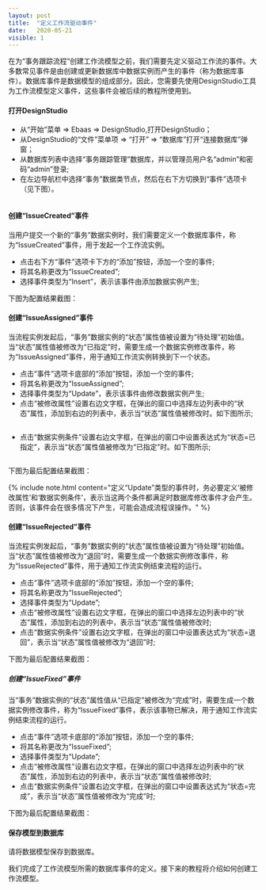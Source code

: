 ```yaml
---
layout: post
title:  "定义工作流驱动事件"
date:   2020-05-21
visible: 1
---
```


在为“事务跟踪流程”创建工作流模型之前，我们需要先定义驱动工作流的事件。大多数常见事件是由创建或更新数据库中数据实例而产生的事件（称为数据库事件）。数据库事件是数据模型的组成部分。因此，您需要先使用DesignStudio工具为工作流模型定义事件，这些事件会被后续的教程所使用到。

#### 打开DesignStudio

* 从“开始”菜单 => Ebaas => DesignStudio,打开DesignStudio；
* 从DesignStudio的“文件”菜单项 => “打开” => “数据库”打开“连接数据库”弹窗；
* 从数据库列表中选择“事务跟踪管理”数据库，并以管理员用户名“admin”和密码“admin”登录;
* 在左边导航栏中选择“事务”数据类节点，然后在右下方切换到“事件”选项卡 （见下图）。

<img src="{{'/assets/img/2018-3-21-定义数据库事件.png' | prepend: site.baseurl }}" alt="">

#### 创建“IssueCreated”事件

当用户提交一个新的“事务”数据实例时，我们需要定义一个数据库事件，称为“IssueCreated”事件，用于发起一个工作流实例。

* 点击右下方“事件”选项卡下方的“添加”按钮，添加一个空的事件;
* 将其名称更改为“IssueCreated”;
* 选择事件类型为“Insert”，表示该事件由添加数据实例产生;

下图为配置结果截图：
<img src="{{'/assets/img/2018-3-21-定义IssueCreated事件.png' | prepend: site.baseurl }}" alt="">

#### 创建“IssueAssigned”事件

当流程实例发起后，“事务”数据实例的“状态”属性值被设置为“待处理”初始值。当“状态”属性值被修改为“已指定”时，需要生成一个数据实例修改事件，称为“IssueAssigned”事件，用于通知工作流实例转换到下一个状态。

* 点击“事件”选项卡底部的“添加”按钮，添加一个空的事件;
* 将其名称更改为“IssueAssigned”;
* 选择事件类型为“Update”，表示该事件由修改数据实例产生;
* 点击“被修改属性”设置右边文字框，在弹出的窗口中选择左边列表中的“状态”属性，添加到右边的列表中，表示当“状态”属性值被修改时。如下图所示;

<img src="{{'/assets/img/2018-3-21-定义IssueAssigned修改属性.png' | prepend: site.baseurl }}" alt="">

* 点击“数据实例条件”设置右边文字框，在弹出的窗口中设置表达式为“状态=已指定”，表示当“状态”属性值被修改为“已指定”时。如下图所示;

<img src="{{'/assets/img/2018-3-21-定义IssueAssigned数据条件.png' | prepend: site.baseurl }}" alt="">

下图为最后配置结果截图：
<img src="{{'/assets/img/2018-3-21-定义IssueAssigned事件.png' | prepend: site.baseurl }}" alt="">

{% include note.html content="定义“Update”类型的事件时，务必要定义‘被修改属性’和‘数据实例条件’，表示当这两个条件都满足时数据库修改事件才会产生。否则，该事件会在很多情况下产生，可能会造成流程误操作。" %}


#### 创建“IssueRejected”事件

当流程实例发起后，“事务”数据实例的“状态”属性值被设置为“待处理”初始值。当“状态”属性值被修改为“退回”时，需要生成一个数据实例修改事件，称为“IssueRejected”事件，用于通知工作流实例结束流程的运行。

* 点击“事件”选项卡底部的“添加”按钮，添加一个空的事件;
* 将其名称更改为“IssueRejected”;
* 选择事件类型为“Update”;
* 点击“被修改属性”设置右边文字框，在弹出的窗口中选择左边列表中的“状态”属性，添加到右边的列表中，表示当“状态”属性值被修改时;
* 点击“数据实例条件”设置右边文字框，在弹出的窗口中设置表达式为“状态=退回”，表示当“状态”属性值被修改为“退回”时;

下图为最后配置结果截图：
<img src="{{'/assets/img/2018-3-21-定义IssueRejected事件.png' | prepend: site.baseurl }}" alt="">



##### 创建“IssueFixed”事件

当“事务”数据实例的“状态”属性值从“已指定”被修改为“完成”时，需要生成一个数据实例修改事件，称为“IssueFixed”事件，表示该事物已解决，用于通知工作流实例结束流程的运行。

* 点击“事件”选项卡底部的“添加”按钮，添加一个空的事件;
* 将其名称更改为“IssueFixed”;
* 选择事件类型为“Update”;
* 点击“被修改属性”设置右边文字框，在弹出的窗口中选择左边列表中的“状态”属性，添加到右边的列表中，表示当“状态”属性值被修改时;
* 点击“数据实例条件”设置右边文字框，在弹出的窗口中设置表达式为“状态=完成”，表示当“状态”属性值被修改为“完成”时;

下图为最后配置结果截图：
<img src="{{'/assets/img/2018-3-21-定义IssueFixed事件.png' | prepend: site.baseurl }}" alt="">

#### 保存模型到数据库

请将数据模型保存到数据库。

我们完成了工作流模型所需的数据库事件的定义。接下来的教程将介绍如何创建工作流模型。
